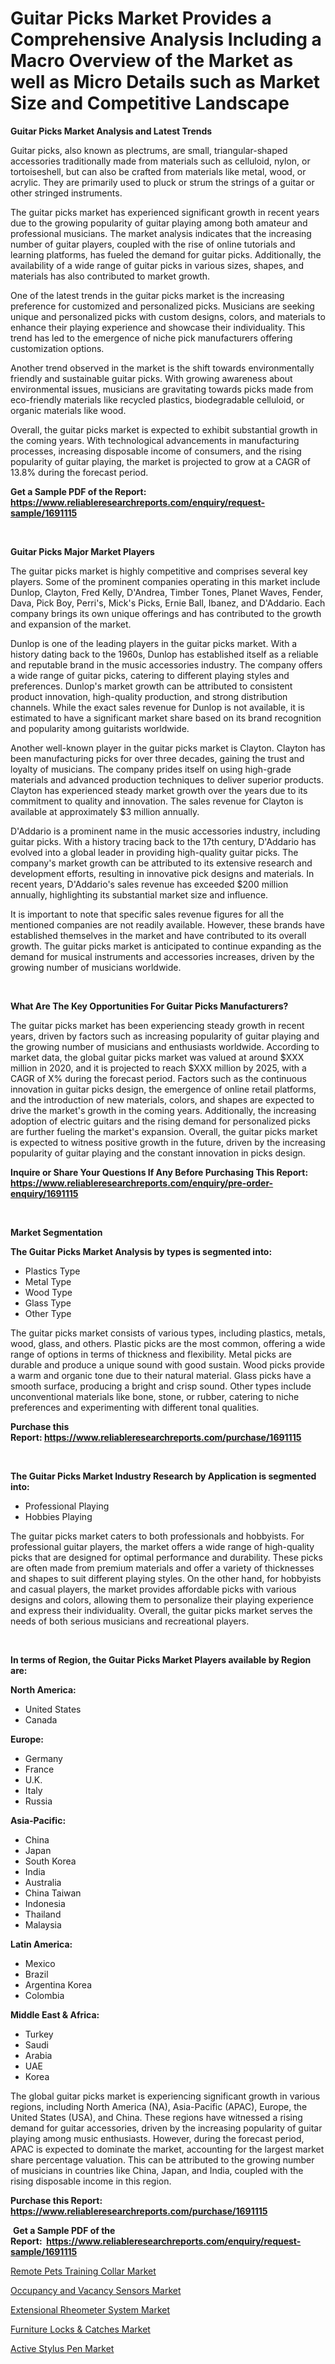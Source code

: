 <p><h1>Guitar Picks Market Provides a Comprehensive Analysis Including a Macro Overview of the Market as well as Micro Details such as Market Size and Competitive Landscape</h1></p><p><strong>Guitar Picks Market Analysis and Latest Trends</strong></p>
<p><p>Guitar picks, also known as plectrums, are small, triangular-shaped accessories traditionally made from materials such as celluloid, nylon, or tortoiseshell, but can also be crafted from materials like metal, wood, or acrylic. They are primarily used to pluck or strum the strings of a guitar or other stringed instruments.</p><p>The guitar picks market has experienced significant growth in recent years due to the growing popularity of guitar playing among both amateur and professional musicians. The market analysis indicates that the increasing number of guitar players, coupled with the rise of online tutorials and learning platforms, has fueled the demand for guitar picks. Additionally, the availability of a wide range of guitar picks in various sizes, shapes, and materials has also contributed to market growth.</p><p>One of the latest trends in the guitar picks market is the increasing preference for customized and personalized picks. Musicians are seeking unique and personalized picks with custom designs, colors, and materials to enhance their playing experience and showcase their individuality. This trend has led to the emergence of niche pick manufacturers offering customization options.</p><p>Another trend observed in the market is the shift towards environmentally friendly and sustainable guitar picks. With growing awareness about environmental issues, musicians are gravitating towards picks made from eco-friendly materials like recycled plastics, biodegradable celluloid, or organic materials like wood.</p><p>Overall, the guitar picks market is expected to exhibit substantial growth in the coming years. With technological advancements in manufacturing processes, increasing disposable income of consumers, and the rising popularity of guitar playing, the market is projected to grow at a CAGR of 13.8% during the forecast period.</p></p>
<p><strong>Get a Sample PDF of the Report:&nbsp; <a href="https://www.reliableresearchreports.com/enquiry/request-sample/1691115">https://www.reliableresearchreports.com/enquiry/request-sample/1691115</a></strong></p>
<p>&nbsp;</p>
<p><strong>Guitar Picks Major Market Players</strong></p>
<p><p>The guitar picks market is highly competitive and comprises several key players. Some of the prominent companies operating in this market include Dunlop, Clayton, Fred Kelly, D'Andrea, Timber Tones, Planet Waves, Fender, Dava, Pick Boy, Perri's, Mick's Picks, Ernie Ball, Ibanez, and D'Addario. Each company brings its own unique offerings and has contributed to the growth and expansion of the market.</p><p>Dunlop is one of the leading players in the guitar picks market. With a history dating back to the 1960s, Dunlop has established itself as a reliable and reputable brand in the music accessories industry. The company offers a wide range of guitar picks, catering to different playing styles and preferences. Dunlop's market growth can be attributed to consistent product innovation, high-quality production, and strong distribution channels. While the exact sales revenue for Dunlop is not available, it is estimated to have a significant market share based on its brand recognition and popularity among guitarists worldwide.</p><p>Another well-known player in the guitar picks market is Clayton. Clayton has been manufacturing picks for over three decades, gaining the trust and loyalty of musicians. The company prides itself on using high-grade materials and advanced production techniques to deliver superior products. Clayton has experienced steady market growth over the years due to its commitment to quality and innovation. The sales revenue for Clayton is available at approximately $3 million annually.</p><p>D'Addario is a prominent name in the music accessories industry, including guitar picks. With a history tracing back to the 17th century, D'Addario has evolved into a global leader in providing high-quality guitar picks. The company's market growth can be attributed to its extensive research and development efforts, resulting in innovative pick designs and materials. In recent years, D'Addario's sales revenue has exceeded $200 million annually, highlighting its substantial market size and influence.</p><p>It is important to note that specific sales revenue figures for all the mentioned companies are not readily available. However, these brands have established themselves in the market and have contributed to its overall growth. The guitar picks market is anticipated to continue expanding as the demand for musical instruments and accessories increases, driven by the growing number of musicians worldwide.</p></p>
<p>&nbsp;</p>
<p><strong>What Are The Key Opportunities For Guitar Picks Manufacturers?</strong></p>
<p><p>The guitar picks market has been experiencing steady growth in recent years, driven by factors such as increasing popularity of guitar playing and the growing number of musicians and enthusiasts worldwide. According to market data, the global guitar picks market was valued at around $XXX million in 2020, and it is projected to reach $XXX million by 2025, with a CAGR of X% during the forecast period. Factors such as the continuous innovation in guitar picks design, the emergence of online retail platforms, and the introduction of new materials, colors, and shapes are expected to drive the market's growth in the coming years. Additionally, the increasing adoption of electric guitars and the rising demand for personalized picks are further fueling the market's expansion. Overall, the guitar picks market is expected to witness positive growth in the future, driven by the increasing popularity of guitar playing and the constant innovation in picks design.</p></p>
<p><strong>Inquire or Share Your Questions If Any Before Purchasing This Report: <a href="https://www.reliableresearchreports.com/enquiry/pre-order-enquiry/1691115">https://www.reliableresearchreports.com/enquiry/pre-order-enquiry/1691115</a></strong></p>
<p>&nbsp;</p>
<p><strong>Market Segmentation</strong></p>
<p><strong>The Guitar Picks Market Analysis by types is segmented into:</strong></p>
<p><ul><li>Plastics Type</li><li>Metal Type</li><li>Wood Type</li><li>Glass Type</li><li>Other Type</li></ul></p>
<p><p>The guitar picks market consists of various types, including plastics, metals, wood, glass, and others. Plastic picks are the most common, offering a wide range of options in terms of thickness and flexibility. Metal picks are durable and produce a unique sound with good sustain. Wood picks provide a warm and organic tone due to their natural material. Glass picks have a smooth surface, producing a bright and crisp sound. Other types include unconventional materials like bone, stone, or rubber, catering to niche preferences and experimenting with different tonal qualities.</p></p>
<p><strong>Purchase this Report:&nbsp;<a href="https://www.reliableresearchreports.com/purchase/1691115">https://www.reliableresearchreports.com/purchase/1691115</a></strong></p>
<p>&nbsp;</p>
<p><strong>The Guitar Picks Market Industry Research by Application is segmented into:</strong></p>
<p><ul><li>Professional Playing</li><li>Hobbies Playing</li></ul></p>
<p><p>The guitar picks market caters to both professionals and hobbyists. For professional guitar players, the market offers a wide range of high-quality picks that are designed for optimal performance and durability. These picks are often made from premium materials and offer a variety of thicknesses and shapes to suit different playing styles. On the other hand, for hobbyists and casual players, the market provides affordable picks with various designs and colors, allowing them to personalize their playing experience and express their individuality. Overall, the guitar picks market serves the needs of both serious musicians and recreational players.</p></p>
<p>&nbsp;</p>
<p><strong>In terms of Region, the Guitar Picks Market Players available by Region are:</strong></p>
<p>
    <p> <strong> North America: </strong>
        <ul>
            <li>United States</li>
            <li>Canada</li>
        </ul>
        </p> 
    <p> <strong> Europe: </strong>
        <ul>
            <li>Germany</li>
            <li>France</li>
            <li>U.K.</li>
            <li>Italy</li>
            <li>Russia</li>
        </ul>
        </p> 
    <p> <strong> Asia-Pacific: </strong>
        <ul>
            <li>China</li>
            <li>Japan</li>
            <li>South Korea</li>
            <li>India</li>
            <li>Australia</li>
            <li>China Taiwan</li>
            <li>Indonesia</li>
            <li>Thailand</li>
            <li>Malaysia</li>
        </ul>
        </p> 
    <p> <strong> Latin America: </strong>
        <ul>
            <li>Mexico</li>
            <li>Brazil</li>
            <li>Argentina Korea</li>
            <li>Colombia</li>
        </ul>
        </p> 
    <p> <strong> Middle East & Africa: </strong>
        <ul>
            <li>Turkey</li>
            <li>Saudi</li>
            <li>Arabia</li>
            <li>UAE</li>
            <li>Korea</li>
        </ul>
    </p>
    </p>
<p><p>The global guitar picks market is experiencing significant growth in various regions, including North America (NA), Asia-Pacific (APAC), Europe, the United States (USA), and China. These regions have witnessed a rising demand for guitar accessories, driven by the increasing popularity of guitar playing among music enthusiasts. However, during the forecast period, APAC is expected to dominate the market, accounting for the largest market share percentage valuation. This can be attributed to the growing number of musicians in countries like China, Japan, and India, coupled with the rising disposable income in this region.</p></p>
<p><strong>Purchase this Report: <a href="https://www.reliableresearchreports.com/purchase/1691115">https://www.reliableresearchreports.com/purchase/1691115</a></strong></p>
<p>&nbsp;<strong>Get a Sample PDF of the Report:&nbsp;&nbsp;<a href="https://www.reliableresearchreports.com/enquiry/request-sample/1691115">https://www.reliableresearchreports.com/enquiry/request-sample/1691115</a></strong></p>
<p><strong></strong></p>
<p><p><a href="https://medium.com/@nilltanay7548659/decoding-remote-pets-training-collar-market-metrics-market-share-trends-and-growth-patterns-97fb418d35d5">Remote Pets Training Collar Market</a></p><p><a href="https://www.linkedin.com/pulse/occupancy-vacancy-sensors-market-research-report-unlocks-qydqc/">Occupancy and Vacancy Sensors Market</a></p><p><a href="https://medium.com/@jacks0866979/extensional-rheometer-system-market-competitive-analysis-market-trends-and-forecast-to-2030-4b5fa1502978">Extensional Rheometer System Market</a></p><p><a href="https://github.com/scarol104/Market-Research-Report-List-1/blob/main/furniture-locks-catches-market.md">Furniture Locks & Catches Market</a></p><p><a href="https://www.linkedin.com/pulse/active-stylus-pen-market-research-report-unlocks-analysis/">Active Stylus Pen Market</a></p></p>